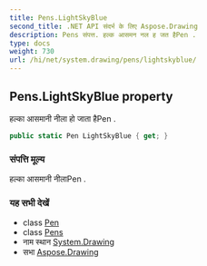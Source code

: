 ```yaml
---
title: Pens.LightSkyBlue
second_title: .NET API संदर्भ के लिए Aspose.Drawing
description: Pens संपत्त. हल्क आसमन नल ह जत हैPen .
type: docs
weight: 730
url: /hi/net/system.drawing/pens/lightskyblue/
---
```

## Pens.LightSkyBlue property

हल्का आसमानी नीला हो जाता हैPen .

```csharp
public static Pen LightSkyBlue { get; }
```

### संपत्ति मूल्य

हल्का आसमानी नीलाPen .

### यह सभी देखें

* class [Pen](../../pen/)
* class [Pens](../)
* नाम स्थान [System.Drawing](../../pens/)
* सभा [Aspose.Drawing](../../../)


